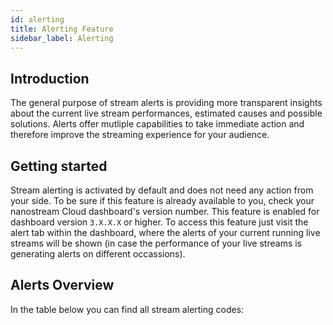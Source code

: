 ```yaml
---
id: alerting        
title: Alerting Feature
sidebar_label: Alerting
---
```


## Introduction
The general purpose of stream alerts is providing more transparent insights about the current live stream performances, estimated causes and possible solutions. Alerts offer mutliple capabilities to take immediate action and therefore improve the streaming experience for your audience.

## Getting started
Stream alerting is activated by default and does not need any action from your side. To be sure if this feature is already available to you, check your nanostream Cloud dashboard's version number. This feature is enabled for dashboard version `3.X.X.X` or higher. To access this feature just visit the alert tab within the dashboard, where the alerts of your current running live streams will be shown (in case the performance of your live streams is generating alerts on different occassions).

## Alerts Overview
In the table below you can find all stream alerting codes:

<!-- add table -->
